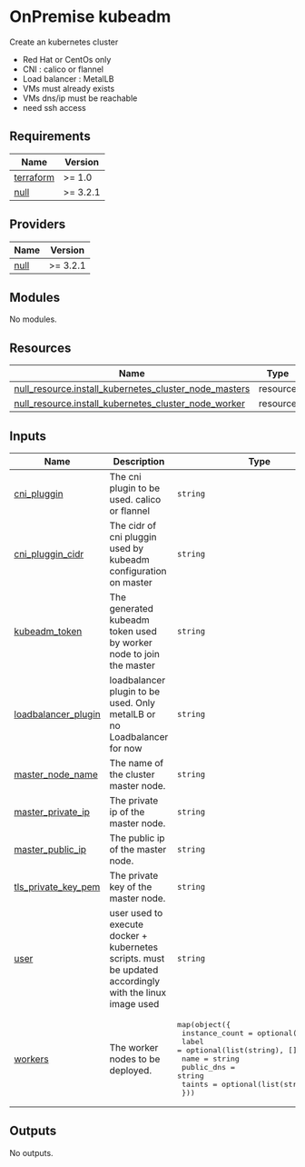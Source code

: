 # OnPremise kubeadm

Create an kubernetes cluster

* Red Hat or CentOs only
* CNI : calico or flannel
* Load balancer : MetalLB
* VMs must already exists
* VMs dns/ip must be reachable
* need ssh access

<!-- BEGIN_TF_DOCS -->
## Requirements

| Name | Version |
|------|---------|
| <a name="requirement_terraform"></a> [terraform](#requirement\_terraform) | >= 1.0 |
| <a name="requirement_null"></a> [null](#requirement\_null) | >= 3.2.1 |

## Providers

| Name | Version |
|------|---------|
| <a name="provider_null"></a> [null](#provider\_null) | >= 3.2.1 |

## Modules

No modules.

## Resources

| Name | Type |
|------|------|
| [null_resource.install_kubernetes_cluster_node_masters](https://registry.terraform.io/providers/hashicorp/null/latest/docs/resources/resource) | resource |
| [null_resource.install_kubernetes_cluster_node_worker](https://registry.terraform.io/providers/hashicorp/null/latest/docs/resources/resource) | resource |

## Inputs

| Name | Description | Type | Default | Required |
|------|-------------|------|---------|:--------:|
| <a name="input_cni_pluggin"></a> [cni\_pluggin](#input\_cni\_pluggin) | The cni plugin to be used. calico or flannel | `string` | `"calico"` | no |
| <a name="input_cni_pluggin_cidr"></a> [cni\_pluggin\_cidr](#input\_cni\_pluggin\_cidr) | The cidr of cni pluggin used by kubeadm configuration on master | `string` | `null` | no |
| <a name="input_kubeadm_token"></a> [kubeadm\_token](#input\_kubeadm\_token) | The generated kubeadm token used by worker node to join the master | `string` | n/a | yes |
| <a name="input_loadbalancer_plugin"></a> [loadbalancer\_plugin](#input\_loadbalancer\_plugin) | loadbalancer plugin to be used. Only metalLB or no Loadbalancer for now | `string` | `""` | no |
| <a name="input_master_node_name"></a> [master\_node\_name](#input\_master\_node\_name) | The name of the cluster master node. | `string` | `"master"` | no |
| <a name="input_master_private_ip"></a> [master\_private\_ip](#input\_master\_private\_ip) | The private ip of the master node. | `string` | n/a | yes |
| <a name="input_master_public_ip"></a> [master\_public\_ip](#input\_master\_public\_ip) | The public ip of the master node. | `string` | n/a | yes |
| <a name="input_tls_private_key_pem"></a> [tls\_private\_key\_pem](#input\_tls\_private\_key\_pem) | The private key of the master node. | `string` | n/a | yes |
| <a name="input_user"></a> [user](#input\_user) | user used to execute docker + kubernetes scripts. must be updated accordingly with the linux image used | `string` | n/a | yes |
| <a name="input_workers"></a> [workers](#input\_workers) | The worker nodes to be deployed. | <pre>map(object({<br>    instance_count = optional(number, 1)<br>    label          = optional(list(string), [])<br>    name           = string<br>    public_dns     = string<br>    taints         = optional(list(string), [])<br>  }))</pre> | n/a | yes |

## Outputs

No outputs.
<!-- END_TF_DOCS -->